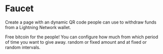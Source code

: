 # Faucet

Create a page with an dynamic QR code people can use to withdraw funds from a Lightning Network wallet.

Free bitcoin for the people! You can configure how much from which period of time you want to give away.
random or fixed amount and at fixed or random intervals.

